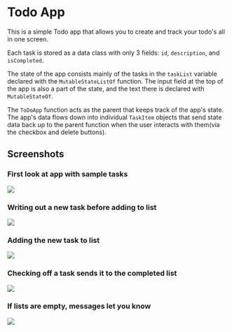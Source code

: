 # Todo App

This is a simple Todo app that allows you to create and track your todo's all in one screen.

Each task is stored as a data class with only 3 fields: `id`, `description`, and `isCompleted`.

The state of the app consists mainly of the tasks in the `taskList` variable declared with the `MutableStateListOf` function. The input field at the top of the app is also a part of the state, and the text there is declared with `MutableStateOf`.

The `ToDoApp` function acts as the parent that keeps track of the app's state. The app's data flows down into individual `TaskItem` objects that send state data back up to the parent function when the user interacts with them(via the checkbox and delete buttons).

## Screenshots

### First look at app with sample tasks
![](./screenshots/sample_data.png)

### Writing out a new task before adding to list
![](./screenshots/preliminary_add_task.png)

### Adding the new task to list
![](./screenshots/new_task_added.png)

### Checking off a task sends it to the completed list
![](./screenshots/task_completion.png)

### If lists are empty, messages let you know
![](./screenshots/empty_task_lists.png)

